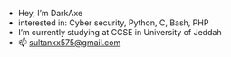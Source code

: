 - Hey, I’m DarkAxe
- interested in: Cyber security, Python, C, Bash, PHP
- I’m currently studying at CCSE in University of Jeddah
- 📫 sultanxx575@gmail.com

